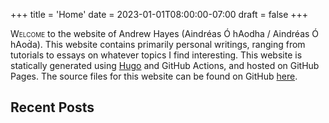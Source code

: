 +++
title = 'Home'
date = 2023-01-01T08:00:00-07:00
draft = false
+++

<span style="font-variant: small-caps;">Welcome</span> to the website of Andrew Hayes (Aindréas Ó hAodha / <span class="gaelic">Aindréas Ó hAoḋa</span>).
This website contains primarily personal writings, ranging from tutorials to essays on whatever topics I find interesting.
This website is statically generated using [Hugo](https://gohugo.io/) and GitHub Actions, and hosted on GitHub Pages.
The source files for this website can be found on GitHub [here](https://github.com/0hAodha/0hAodha.github.io).

## Recent Posts
